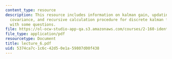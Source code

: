 ```yaml
---
content_type: resource
description: This resource includes information on kalman gain, updating the error
  covariance, and recursive calculation procedure for discrete kalman filter along
  with some questions.
file: https://ol-ocw-studio-app-qa.s3.amazonaws.com/courses/2-160-identification-estimation-and-learning-spring-2006/5374ca7c1c6c42d50e1a59807d00f438_lecture_6.pdf
file_type: application/pdf
resourcetype: Document
title: lecture_6.pdf
uid: 5374ca7c-1c6c-42d5-0e1a-59807d00f438
---
```

